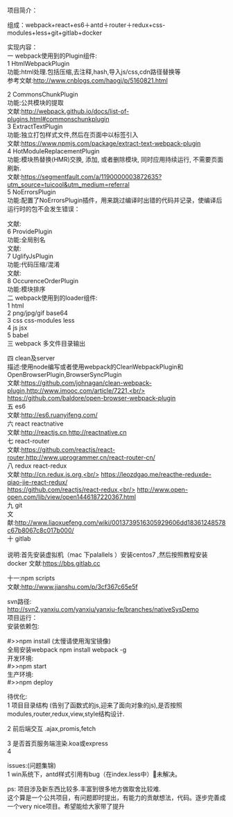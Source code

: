 
项目简介：

组成：webpack+react+es6＋antd＋router＋redux+css-modules+less+git+gitlab+docker<br/>

实现内容：<br/>
一 webpack使用到的Plugin组件:<br/>
1 HtmlWebpackPlugin<br/>
功能:html处理.包括压缩,去注释,hash,导入js/css,cdn路径替换等<br/>
参考文献:http://www.cnblogs.com/haogj/p/5160821.html<br/>

2 CommonsChunkPlugin<br/>
功能:公共模块的提取<br/>
文献:http://webpack.github.io/docs/list-of-plugins.html#commonschunkplugin<br/>
3 ExtractTextPlugin<br/>
功能:独立打包样式文件,然后在页面中以<link>标签引入<br/>
文献:https://www.npmjs.com/package/extract-text-webpack-plugin<br/>
4 HotModuleReplacementPlugin<br/>
功能:模块热替换(HMR)交换, 添加, 或者删除模块, 同时应用持续运行, 不需要页面刷新.<br/>
文献:https://segmentfault.com/a/1190000003872635?utm_source=tuicool&utm_medium=referral<br/>
5 NoErrorsPlugin<br/>
功能:配置了NoErrorsPlugin插件，用来跳过编译时出错的代码并记录，使编译后运行时的包不会发生错误：<br/>

文献:<br/>
6 ProvidePlugin<br/>
功能:全局别名<br/>
文献:<br/>
7 UglifyJsPlugin<br/>
功能:代码压缩/混淆<br/>
文献:<br/>
8 OccurenceOrderPlugin<br/>
功能:模块排序<br/>
二 webpack使用到的loader组件:<br/>
1 html<br/>
2 png/jpg/gif base64<br/>
3 css css-modules less<br/>
4 js jsx<br/>
5 babel<br/>
三 webpack 多文件目录输出<br/>

四 clean及server<br/>
 描述:使用node编写或者使用webpack的CleanWebpackPlugin和OpenBrowserPlugin,BrowserSyncPlugin<br/>
 文献:https://github.com/johnagan/clean-webpack-plugin,http://www.imooc.com/article/7221,<br/>
 https://github.com/baldore/open-browser-webpack-plugin<br/>
五 es6<br/>
文献:http://es6.ruanyifeng.com/<br/>
六 react reactnative<br/>
文献:http://reactjs.cn,http://reactnative.cn<br/>
七  react-router<br/>
文献:https://github.com/reactjs/react-router,http://www.uprogrammer.cn/react-router-cn/<br/>
八  redux react-redux<br/>
文献:http://cn.redux.js.org,<br/>
    https://leozdgao.me/reacthe-reduxde-qiao-jie-react-redux/<br/>
    https://github.com/reactjs/react-redux,<br/>
    http://www.open-open.com/lib/view/open1446187220367.html<br/>
九  git<br/>
文献:http://www.liaoxuefeng.com/wiki/0013739516305929606dd18361248578c67b8067c8c017b000/<br/>
十  gitlab<br/><br/>
说明:首先安装虚拟机（mac 下palallels ）安装centos7 ,然后按照教程安装docker
文献:https://bbs.gitlab.cc<br/>

十一:npm scripts<br/>
文献;http://www.jianshu.com/p/3cf367c65e5f<br/>


svn路径:<br/>
http://svn2.yanxiu.com/yanxiu/yanxiu-fe/branches/nativeSysDemo<br/>
项目运行：<br/>
安装依赖包:<br/>

#>>npm install  (太慢请使用淘宝镜像)<br/>
全局安装webpack npm install webpack -g <br/>
开发环境:<br/>
#>>npm start<br/>
生产环境:<br/>
#>>npm deploy<br/>

待优化:<br/>
1 项目目录结构 (告别了函数式的js,迎来了面向对象的js),是否按照modules,router,redux,view,style结构设计.<br/>

2 前后端交互 .ajax,promis,fetch<br/>

3 是否首页服务端渲染.koa或express<br/>
4

issues:(问题集锦)<br/>
1 win系统下，antd样式引用有bug（在index.less中）未解决。<br/>



ps: 项目涉及新东西比较多.丰富到很多地方做取舍比较难.<br/>
这个算是一个公共项目，有问题即时提出，有能力的贡献想法，代码。逐步完善成一个very nice项目。希望能给大家带了提升<br/>
